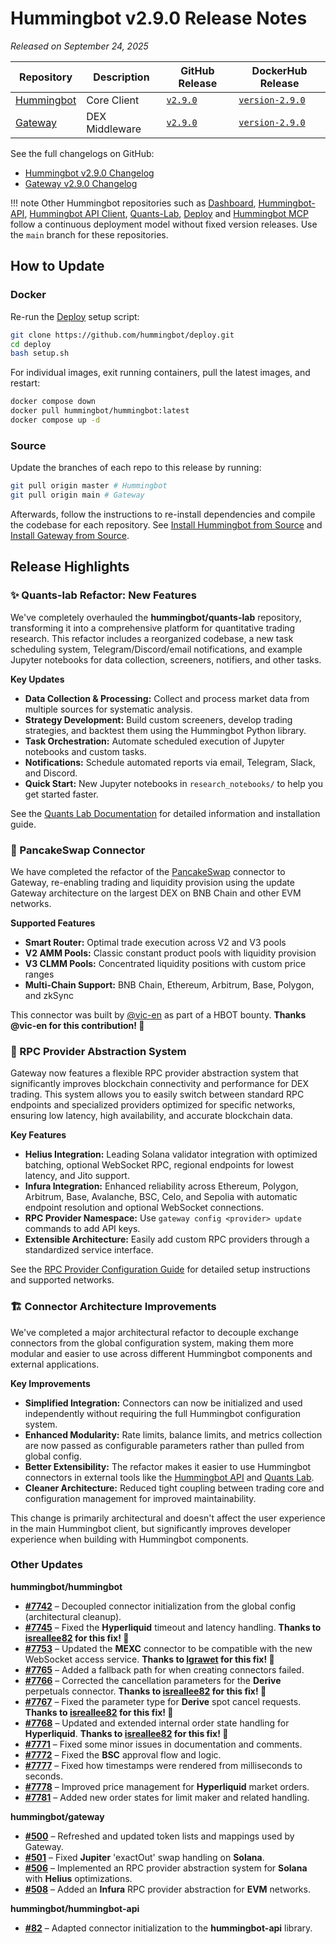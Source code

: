 # Hummingbot v2.9.0 Release Notes

*Released on September 24, 2025*

| Repository | Description | GitHub Release | DockerHub Release |
|------------|-------------|----------------|-------------------|
| [Hummingbot](https://github.com/hummingbot/hummingbot) | Core Client | [`v2.9.0`](https://github.com/hummingbot/hummingbot/releases/tag/v2.9.0) | [`version-2.9.0`](https://hub.docker.com/r/hummingbot/hummingbot/tags?name=version-2.9.0) |
| [Gateway](https://github.com/hummingbot/gateway) | DEX Middleware | [`v2.9.0`](https://github.com/hummingbot/gateway/releases/tag/v2.9.0) | [`version-2.9.0`](https://hub.docker.com/r/hummingbot/gateway/tags?name=version-2.9.0) |

See the full changelogs on GitHub:

- [Hummingbot v2.9.0 Changelog](https://github.com/hummingbot/hummingbot/releases/tag/v2.9.0)
- [Gateway v2.9.0 Changelog](https://github.com/hummingbot/gateway/releases/tag/v2.9.0)

!!! note
    Other Hummingbot repositories such as [Dashboard](https://github.com/hummingbot/dashboard), [Hummingbot-API](https://github.com/hummingbot/hummingbot-api), [Hummingbot API Client](https://github.com/hummingbot/hummingbot-api-client), [Quants-Lab](https://github.com/hummingbot/quant-lab), [Deploy](https://github.com/hummingbot/deploy) and [Hummingbot MCP](https://github.com/hummingbot/mcp) follow a continuous deployment model without fixed version releases. Use the `main` branch for these repositories.

## How to Update

### Docker

Re-run the [Deploy](https://github.com/hummingbot/deploy) setup script:
```bash
git clone https://github.com/hummingbot/deploy.git
cd deploy
bash setup.sh
```

For individual images, exit running containers, pull the latest images, and restart:
```bash
docker compose down
docker pull hummingbot/hummingbot:latest
docker compose up -d
```

### Source

Update the branches of each repo to this release by running:
```bash
git pull origin master # Hummingbot
git pull origin main # Gateway
```

Afterwards, follow the instructions to re-install dependencies and compile the codebase for each repository. See [Install Hummingbot from Source](/installation/linux/) and [Install Gateway from Source](/gateway/installation).

## Release Highlights

### ✨ Quants-lab Refactor: New Features

We've completely overhauled the **hummingbot/quants-lab** repository, transforming it into a comprehensive platform for quantitative trading research. This refactor includes a reorganized codebase, a new task scheduling system, Telegram/Discord/email notifications, and example Jupyter notebooks for data collection, screeners, notifiers, and other tasks.

**Key Updates**

* **Data Collection & Processing:** Collect and process market data from multiple sources for systematic analysis.
* **Strategy Development:** Build custom screeners, develop trading strategies, and backtest them using the Hummingbot Python library.
* **Task Orchestration:** Automate scheduled execution of Jupyter notebooks and custom tasks.
* **Notifications:** Schedule automated reports via email, Telegram, Slack, and Discord.
* **Quick Start:** New Jupyter notebooks in `research_notebooks/` to help you get started faster.


See the [Quants Lab Documentation](/quants-lab/) for detailed information and installation guide.

### 🥞 PancakeSwap Connector

We have completed the refactor of the [PancakeSwap](/exchanges/gateway/pancakeswap) connector to Gateway, re-enabling trading and liquidity provision using the update Gateway architecture on the largest DEX on BNB Chain and other EVM networks.

**Supported Features**

* **Smart Router:** Optimal trade execution across V2 and V3 pools
* **V2 AMM Pools:** Classic constant product pools with liquidity provision
* **V3 CLMM Pools:** Concentrated liquidity positions with custom price ranges
* **Multi-Chain Support:** BNB Chain, Ethereum, Arbitrum, Base, Polygon, and zkSync

This connector was built by [@vic-en](https://github.com/vic-en) as part of a HBOT bounty. **Thanks @vic-en for this contribution! 🙏**

### 🚀 RPC Provider Abstraction System

Gateway now features a flexible RPC provider abstraction system that significantly improves blockchain connectivity and performance for DEX trading. This system allows you to easily switch between standard RPC endpoints and specialized providers optimized for specific networks, ensuring low latency, high availability, and accurate blockchain data.

**Key Features**

* **Helius Integration:** Leading Solana validator integration with optimized batching, optional WebSocket RPC, regional endpoints for lowest latency, and Jito support.
* **Infura Integration:** Enhanced reliability across Ethereum, Polygon, Arbitrum, Base, Avalanche, BSC, Celo, and Sepolia with automatic endpoint resolution and optional WebSocket connections.
* **RPC Provider Namespace:** Use `gateway config <provider> update` commands to add API keys.
* **Extensible Architecture:** Easily add custom RPC providers through a standardized service interface.

See the [RPC Provider Configuration Guide](/gateway/rpc) for detailed setup instructions and supported networks.

### 🏗️ Connector Architecture Improvements

We've completed a major architectural refactor to decouple exchange connectors from the global configuration system, making them more modular and easier to use across different Hummingbot components and external applications.

**Key Improvements**

* **Simplified Integration:** Connectors can now be initialized and used independently without requiring the full Hummingbot configuration system.
* **Enhanced Modularity:** Rate limits, balance limits, and metrics collection are now passed as configurable parameters rather than pulled from global config.
* **Better Extensibility:** The refactor makes it easier to use Hummingbot connectors in external tools like the [Hummingbot API](https://github.com/hummingbot/hummingbot-api) and [Quants Lab](https://github.com/hummingbot/quants-lab).
* **Cleaner Architecture:** Reduced tight coupling between trading core and configuration management for improved maintainability.

This change is primarily architectural and doesn't affect the user experience in the main Hummingbot client, but significantly improves developer experience when building with Hummingbot components.

### Other Updates

**hummingbot/hummingbot**

  - **[#7742](https://github.com/hummingbot/hummingbot/pull/7742)** – Decoupled connector initialization from the global config (architectural cleanup).
  - **[#7745](https://github.com/hummingbot/hummingbot/pull/7745)** – Fixed the **Hyperliquid** timeout and latency handling. **Thanks to [isreallee82](https://github.com/isreallee82) for this fix! 🙏**
  - **[#7753](https://github.com/hummingbot/hummingbot/pull/7753)** – Updated the **MEXC** connector to be compatible with the new WebSocket access service. **Thanks to [lgrawet](https://github.com/lgrawet) for this fix! 🙏**
  - **[#7765](https://github.com/hummingbot/hummingbot/pull/7765)** – Added a fallback path for when creating connectors failed.
  - **[#7766](https://github.com/hummingbot/hummingbot/pull/7766)** – Corrected the cancellation parameters for the **Derive** perpetuals connector. **Thanks to [isreallee82](https://github.com/isreallee82) for this fix! 🙏**
  - **[#7767](https://github.com/hummingbot/hummingbot/pull/7767)** – Fixed the parameter type for **Derive** spot cancel requests. **Thanks to [isreallee82](https://github.com/isreallee82) for this fix! 🙏**
  - **[#7768](https://github.com/hummingbot/hummingbot/pull/7768)** – Updated and extended internal order state handling for **Hyperliquid**. **Thanks to [isreallee82](https://github.com/isreallee82) for this fix! 🙏**
  - **[#7771](https://github.com/hummingbot/hummingbot/pull/7771)** – Fixed some minor issues in documentation and comments.
  - **[#7772](https://github.com/hummingbot/hummingbot/pull/7772)** – Fixed the **BSC** approval flow and logic.
  - **[#7777](https://github.com/hummingbot/hummingbot/pull/7777)** – Fixed how timestamps were rendered from milliseconds to seconds.
  - **[#7778](https://github.com/hummingbot/hummingbot/pull/7778)** – Improved price management for **Hyperliquid** market orders.
  - **[#7781](https://github.com/hummingbot/hummingbot/pull/7781)** – Added new order states for limit maker and related handling.

**hummingbot/gateway**

  - **[#500](https://github.com/hummingbot/gateway/pull/500)** – Refreshed and updated token lists and mappings used by Gateway.
  - **[#501](https://github.com/hummingbot/gateway/pull/501)** – Fixed **Jupiter** 'exactOut' swap handling on **Solana**.
  - **[#506](https://github.com/hummingbot/gateway/pull/506)** – Implemented an RPC provider abstraction system for **Solana** with **Helius** optimizations.
  - **[#508](https://github.com/hummingbot/gateway/pull/508)** – Added an **Infura** RPC provider abstraction for **EVM** networks.

**hummingbot/hummingbot-api**

  - **[#82](https://github.com/hummingbot/hummingbot-api/pull/82)** – Adapted connector initialization to the **hummingbot-api** library.